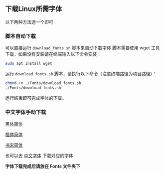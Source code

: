 <!--
 *  =======================================================================
 *  ·······································································
 *  ·······································································
 *  ····Y88b···d88P················888b·····d888·d8b·······················
 *  ·····Y88b·d88P·················8888b···d8888·Y8P·······················
 *  ······Y88o88P··················88888b·d88888···························
 *  ·······Y888P··8888b···88888b···888Y88888P888·888·88888b·····d88b·······
 *  ········888······"88b·888·"88b·888·Y888P·888·888·888·"88b·d88P"88b·····
 *  ········888···d888888·888··888·888··Y8P··888·888·888··888·888··888·····
 *  ········888··888··888·888··888·888···"···888·888·888··888·Y88b·888·····
 *  ········888··"Y888888·888··888·888·······888·888·888··888··"Y88888·····
 *  ·······························································888·····
 *  ··························································Y8b·d88P·····
 *  ···························································"Y88P"······
 *  ·······································································
 *  =======================================================================
 * 
 *  -----------------------------------------------------------------------
 * Author       : 焱铭
 * Date         : 2025-01-13 22:46:40 +0800
 * LastEditTime : 2025-02-07 20:58:21 +0800
 * Github       : https://github.com/YanMing-lxb/
 * FilePath     : /GUET_Thesis_LaTeX/Fonts/Fonts link.md
 * Description  : 
 *  -----------------------------------------------------------------------
 -->

## 下载Linux所需字体

以下两种方法选一个即可

### 脚本自动下载

可以直接运行 `download_fonts.sh` 脚本来自动下载字体
脚本需要使用 wget 工具下载，如果没有安装请在终端输入以下命令安装：

```bash
sudo apt install wget
```

运行 `download_fonts.sh` 脚本，请执行以下命令（注意终端路径为项目路径）：

```bash
chmod +x ./Fonts/download_fonts.sh
./Fonts/download_fonts.sh
```
运行结束即可完成字体的下载。

### 中文字体手动下载

[黑体简体](https://github.com/jaywcjlove/free-font/raw/refs/heads/main/docs/fonts/%E6%96%B9%E6%AD%A3%E5%AD%97%E4%BD%93%E7%B3%BB%E5%88%97/%E6%96%B9%E6%AD%A3%E4%B9%A6%E5%AE%8B%E7%AE%80%E4%BD%93.ttf)

[楷体简体](https://github.com/jaywcjlove/free-font/raw/refs/heads/main/docs/fonts/%E6%96%B9%E6%AD%A3%E5%AD%97%E4%BD%93%E7%B3%BB%E5%88%97/%E6%96%B9%E6%AD%A3%E6%A5%B7%E4%BD%93%E7%AE%80%E4%BD%93.ttf)

[书宋简体](https://github.com/jaywcjlove/free-font/raw/refs/heads/main/docs/fonts/%E6%96%B9%E6%AD%A3%E5%AD%97%E4%BD%93%E7%B3%BB%E5%88%97/%E6%96%B9%E6%AD%A3%E6%A5%B7%E4%BD%93%E7%AE%80%E4%BD%93.ttf)

也可以去 [中文字体](https://github.com/jaywcjlove/free-font/tree/main/docs/fonts/%E6%96%B9%E6%AD%A3%E5%AD%97%E4%BD%93%E7%B3%BB%E5%88%97) 下载对应的字体

**字体下载完成后请放在 Fonts 文件夹下**
